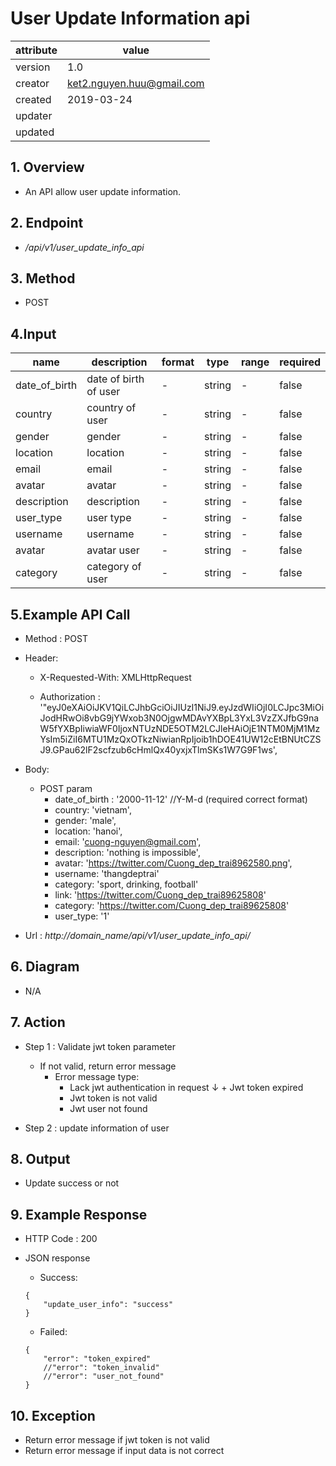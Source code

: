 # User Update Information api   

| attribute | value |
|-----------|-------|
| version   | 1.0   |
| creator   | ket2.nguyen.huu@gmail.com |
| created   | 2019-03-24 |
| updater   | 
| updated   |  |

## 1. Overview 

- An API allow user update information.

## 2. Endpoint

- */api/v1/user_update_info_api*

## 3. Method

- POST

## 4.Input 

name  | description| format | type | range | required
--- | ---| ---| ---|---|---
date_of_birth|date of birth of user|-|string|-|false
country|country of user|-|string|-|false 
gender|gender|-|string|-|false
location|location|-|string|-|false 
email|email|-|string|-|false
avatar|avatar|-|string|-|false
description|description|-|string|-|false
user_type|user type|-|string|-|false  
username|username|-|string|-|false
avatar|avatar user|-|string|-|false
category|category of user|-|string|-|false

## 5.Example API Call

- Method : POST

- Header: 

    - X-Requested-With: XMLHttpRequest
        
    - Authorization : '"eyJ0eXAiOiJKV1QiLCJhbGciOiJIUzI1NiJ9.eyJzdWIiOjI0LCJpc3MiOiJodHRwOi8vbG9jYWxob3N0OjgwMDAvYXBpL3YxL3VzZXJfbG9naW5fYXBpIiwiaWF0IjoxNTUzNDE5OTM2LCJleHAiOjE1NTM0MjM1MzYsIm5iZiI6MTU1MzQxOTkzNiwianRpIjoib1hDOE41UW12cEtBNUtCZSJ9.GPau62lF2scfzub6cHmlQx40yxjxTlmSKs1W7G9F1ws',        
- Body:
    - POST param
        - date_of_birth : '2000-11-12' //Y-M-d (required correct format)
        - country: 'vietnam',
        - gender: 'male',
        - location: 'hanoi',
        - email: 'cuong-nguyen@gmail.com',
        - description: 'nothing is impossible',
        - avatar: 'https://twitter.com/Cuong_dep_trai8962580.png',
        - username: 'thangdeptrai'
        - category: 'sport, drinking, football'
        - link: 'https://twitter.com/Cuong_dep_trai89625808'
        - category: 'https://twitter.com/Cuong_dep_trai89625808'
        - user_type: '1'        
- Url : *http://domain_name/api/v1/user_update_info_api/*

## 6. Diagram 

- N/A

## 7. Action

- Step 1 : Validate jwt token  parameter
    + If not valid, return error message
        + Error message type: 
            + Lack jwt authentication in request
    ↓       + Jwt token expired
            + Jwt token is not valid
            + Jwt user not found

- Step 2 : update information of user

## 8. Output

- Update success or not 

## 9. Example Response 

- HTTP Code : 200

- JSON response 
    
    + Success:
    
    ```
    {
        "update_user_info": "success"
    }    
    ```
    
    + Failed: 
    
    ```
    {
        "error": "token_expired"
        //"error": "token_invalid"
        //"error": "user_not_found"
    }
    ```

## 10. Exception

- Return error message if jwt token is not valid
- Return error message if input data is not correct 